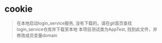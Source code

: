 # cookie

> 在本地启动login_service服务, 没有下载的，请在git首页查找login_service仓库并下载至本地
> 本项目测试类为AppTest, 找到此文件，并修改成员变量domain
